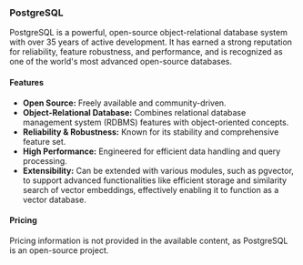 ### PostgreSQL

PostgreSQL is a powerful, open-source object-relational database system with over 35 years of active development. It has earned a strong reputation for reliability, feature robustness, and performance, and is recognized as one of the world's most advanced open-source databases.

#### Features

*   **Open Source:** Freely available and community-driven.
*   **Object-Relational Database:** Combines relational database management system (RDBMS) features with object-oriented concepts.
*   **Reliability & Robustness:** Known for its stability and comprehensive feature set.
*   **High Performance:** Engineered for efficient data handling and query processing.
*   **Extensibility:** Can be extended with various modules, such as pgvector, to support advanced functionalities like efficient storage and similarity search of vector embeddings, effectively enabling it to function as a vector database.

#### Pricing

Pricing information is not provided in the available content, as PostgreSQL is an open-source project.